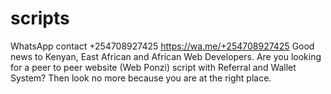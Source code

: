 # scripts
WhatsApp contact +254708927425 https://wa.me/+254708927425​  Good news to Kenyan, East African and African Web Developers. Are you looking for a peer to peer website (Web Ponzi) script with Referral and Wallet System? Then look no more because you are at the right place.
